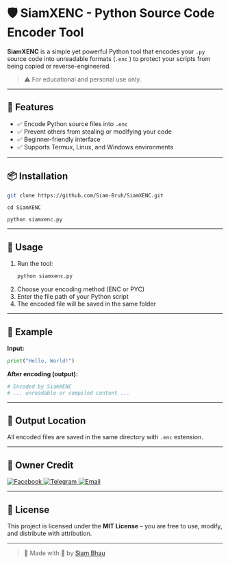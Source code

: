 # 🛡️ SiamXENC - Python Source Code Encoder Tool

**SiamXENC** is a simple yet powerful Python tool that encodes your `.py` source code into unreadable formats (`.enc` ) to protect your scripts from being copied or reverse-engineered.

> ⚠️ For educational and personal use only.

---

## 🔰 Features

- ✅ Encode Python source files into `.enc` 
- ✅ Prevent others from stealing or modifying your code
- ✅ Beginner-friendly interface
- ✅ Supports Termux, Linux, and Windows environments

---

## 📦 Installation

```bash
git clone https://github.com/Siam-Bruh/SiamXENC.git
```
```
cd SiamXENC
```
```
python siamxenc.py
```

---

## 🚀 Usage

1. Run the tool:
   ```bash
   python siamxenc.py
   ```
2. Choose your encoding method (ENC or PYC)
3. Enter the file path of your Python script
4. The encoded file will be saved in the same folder

---

## 🧪 Example

**Input:**
```python
print("Hello, World!")
```

**After encoding (output):**
```python
# Encoded by SiamXENC
# ... unreadable or compiled content ...
```

---

## 📁 Output Location

All encoded files are saved in the same directory with `.enc` extension.

---

## 👑 Owner Credit

<p align="left">
  <a href="https://facebook.com/SiamBhau69" target="_blank">
    <img src="https://img.shields.io/badge/Facebook-1877F2?style=for-the-badge&logo=facebook&logoColor=white" alt="Facebook">
  </a>
  <a href="https://t.me/SiamBhau" target="_blank">
    <img src="https://img.shields.io/badge/Telegram-0088cc?style=for-the-badge&logo=telegram&logoColor=white" alt="Telegram">
  </a>
  <a href="mailto:smd440046@gmail.com" target="_blank">
    <img src="https://img.shields.io/badge/Email-D14836?style=for-the-badge&logo=gmail&logoColor=white" alt="Email">
  </a>
</p>

---

## 📜 License

This project is licensed under the **MIT License** – you are free to use, modify, and distribute with attribution.

---

> 🔐 Made with 💖 by [Siam Bhau](https://github.com/Siam-Bruh)
